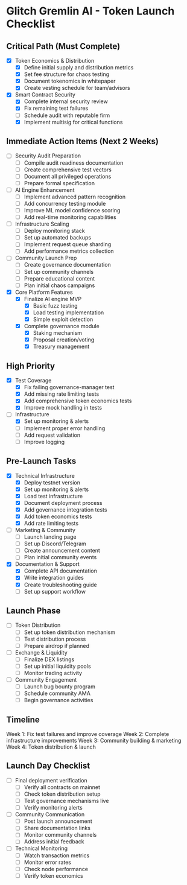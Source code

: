 # Glitch Gremlin AI - Token Launch Checklist

## Critical Path (Must Complete)
- [x] Token Economics & Distribution
  - [x] Define initial supply and distribution metrics
  - [x] Set fee structure for chaos testing
  - [x] Document tokenomics in whitepaper
  - [x] Create vesting schedule for team/advisors

- [x] Smart Contract Security
  - [x] Complete internal security review
  - [x] Fix remaining test failures
  - [ ] Schedule audit with reputable firm
  - [x] Implement multisig for critical functions

## Immediate Action Items (Next 2 Weeks)
- [ ] Security Audit Preparation
  - [ ] Compile audit readiness documentation
  - [ ] Create comprehensive test vectors
  - [ ] Document all privileged operations
  - [ ] Prepare formal specification

- [ ] AI Engine Enhancement
  - [ ] Implement advanced pattern recognition
  - [ ] Add concurrency testing module
  - [ ] Improve ML model confidence scoring
  - [ ] Add real-time monitoring capabilities

- [ ] Infrastructure Scaling
  - [ ] Deploy monitoring stack
  - [ ] Set up automated backups
  - [ ] Implement request queue sharding
  - [ ] Add performance metrics collection

- [ ] Community Launch Prep
  - [ ] Create governance documentation
  - [ ] Set up community channels
  - [ ] Prepare educational content
  - [ ] Plan initial chaos campaigns

- [x] Core Platform Features
  - [x] Finalize AI engine MVP
    - [x] Basic fuzz testing
    - [x] Load testing implementation
    - [x] Simple exploit detection
  - [x] Complete governance module
    - [x] Staking mechanism
    - [x] Proposal creation/voting
    - [x] Treasury management

## High Priority
- [x] Test Coverage
  - [x] Fix failing governance-manager test
  - [x] Add missing rate limiting tests
  - [x] Add comprehensive token economics tests
  - [x] Improve mock handling in tests

- [ ] Infrastructure
  - [x] Set up monitoring & alerts
  - [ ] Implement proper error handling
  - [ ] Add request validation
  - [ ] Improve logging

## Pre-Launch Tasks
- [x] Technical Infrastructure
  - [x] Deploy testnet version
  - [x] Set up monitoring & alerts
  - [x] Load test infrastructure
  - [x] Document deployment process
  - [x] Add governance integration tests
  - [x] Add token economics tests
  - [x] Add rate limiting tests

- [ ] Marketing & Community
  - [ ] Launch landing page
  - [ ] Set up Discord/Telegram
  - [ ] Create announcement content
  - [ ] Plan initial community events

- [x] Documentation & Support
  - [x] Complete API documentation
  - [x] Write integration guides
  - [x] Create troubleshooting guide
  - [ ] Set up support workflow

## Launch Phase
- [ ] Token Distribution
  - [ ] Set up token distribution mechanism
  - [ ] Test distribution process
  - [ ] Prepare airdrop if planned

- [ ] Exchange & Liquidity
  - [ ] Finalize DEX listings
  - [ ] Set up initial liquidity pools
  - [ ] Monitor trading activity

- [ ] Community Engagement
  - [ ] Launch bug bounty program
  - [ ] Schedule community AMA
  - [ ] Begin governance activities

## Timeline
Week 1: Fix test failures and improve coverage
Week 2: Complete infrastructure improvements
Week 3: Community building & marketing
Week 4: Token distribution & launch

## Launch Day Checklist
- [ ] Final deployment verification
  - [ ] Verify all contracts on mainnet
  - [ ] Check token distribution setup
  - [ ] Test governance mechanisms live
  - [ ] Verify monitoring alerts
  
- [ ] Community Communication
  - [ ] Post launch announcement
  - [ ] Share documentation links
  - [ ] Monitor community channels
  - [ ] Address initial feedback

- [ ] Technical Monitoring
  - [ ] Watch transaction metrics
  - [ ] Monitor error rates
  - [ ] Check node performance
  - [ ] Verify token economics
